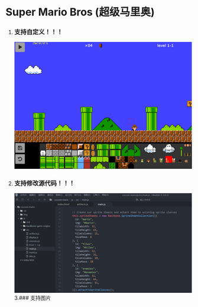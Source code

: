 # Super Mario Bros (超级马里奥)

1. ### 支持自定义！！！
   
   <img src="img/1.png" alt="截图" style="zoom:50%;" />
2. ### 支持修改源代码！！！
   
   <img src="img/2.png" alt="截图" 
      style="zoom:50%;" />
3.### 支持图片
